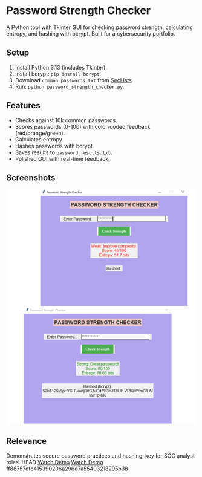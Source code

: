 # Password Strength Checker
A Python tool with Tkinter GUI for checking password strength, calculating entropy, and hashing with bcrypt. Built for a cybersecurity portfolio.

## Setup
1. Install Python 3.13 (includes Tkinter).
2. Install bcrypt: `pip install bcrypt`.
3. Download `common_passwords.txt` from [SecLists](https://github.com/danielmiessler/SecLists/blob/master/Passwords/Common-Credentials/10k-most-common.txt).
4. Run: `python password_strength_checker.py`.

## Features
- Checks against 10k common passwords.
- Scores passwords (0-100) with color-coded feedback (red/orange/green).
- Calculates entropy.
- Hashes passwords with bcrypt.
- Saves results to `password_results.txt`.
- Polished GUI with real-time feedback.

## Screenshots
![Weak Password](screenshots/weak.png)
![Strong Password](screenshots/strong.png)

## Relevance
Demonstrates secure password practices and hashing, key for SOC analyst roles.
HEAD
[Watch Demo](screenshots/demo.mp4)
[Watch Demo](screenshots/demo.mp4)
ff88757dfc415390206a296d7a55403218295b38
